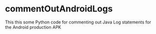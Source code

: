 # commentOutAndroidLogs
This this some Python code for commenting out Java Log statements for the Android production APK
